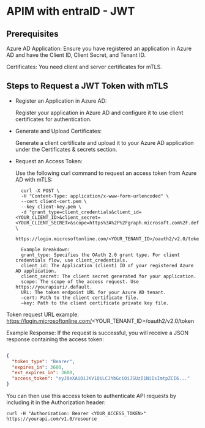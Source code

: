 # APIM with entraID - JWT 

## Prerequisites

Azure AD Application: Ensure you have registered an application in Azure AD and have the Client ID, Client Secret, and Tenant ID.

Certificates: You need client and server certificates for mTLS.

## Steps to Request a JWT Token with mTLS

- Register an Application in Azure AD:

    Register your application in Azure AD and configure it to use client certificates for authentication.

- Generate and Upload Certificates:
    
    Generate a client certificate and upload it to your Azure AD application under the Certificates & secrets section.

- Request an Access Token:

    Use the following curl command to request an access token from Azure AD with mTLS:

        curl -X POST \
        -H "Content-Type: application/x-www-form-urlencoded" \
        --cert client-cert.pem \
        --key client-key.pem \
        -d "grant_type=client_credentials&client_id=<YOUR_CLIENT_ID>&client_secret=<YOUR_CLIENT_SECRET>&scope=https%3A%2F%2Fgraph.microsoft.com%2F.default" \
        https://login.microsoftonline.com/<YOUR_TENANT_ID>/oauth2/v2.0/token

        Example Breakdown:
        grant_type: Specifies the OAuth 2.0 grant type. For client credentials flow, use client_credentials.
        client_id: The Application (client) ID of your registered Azure AD application.
        client_secret: The client secret generated for your application.
        scope: The scope of the access request. Use https://yourapiuri/.default.
        URL: The token endpoint URL for your Azure AD tenant.
        –cert: Path to the client certificate file.
        –key: Path to the client certificate private key file.

Token request URL example: https://login.microsoftonline.com/<YOUR_TENANT_ID>/oauth2/v2.0/token

Example Response:
If the request is successful, you will receive a JSON response containing the access token:

```json

{
  "token_type": "Bearer",
  "expires_in": 3600,
  "ext_expires_in": 3600,
  "access_token": "eyJ0eXAiOiJKV1QiLCJhbGciOiJSUzI1NiIsImtpZCI6..."
}
```
You can then use this access token to authenticate API requests by including it in the Authorization header:

    curl -H "Authorization: Bearer <YOUR_ACCESS_TOKEN>" https://yourapi.com/v1.0/resource

